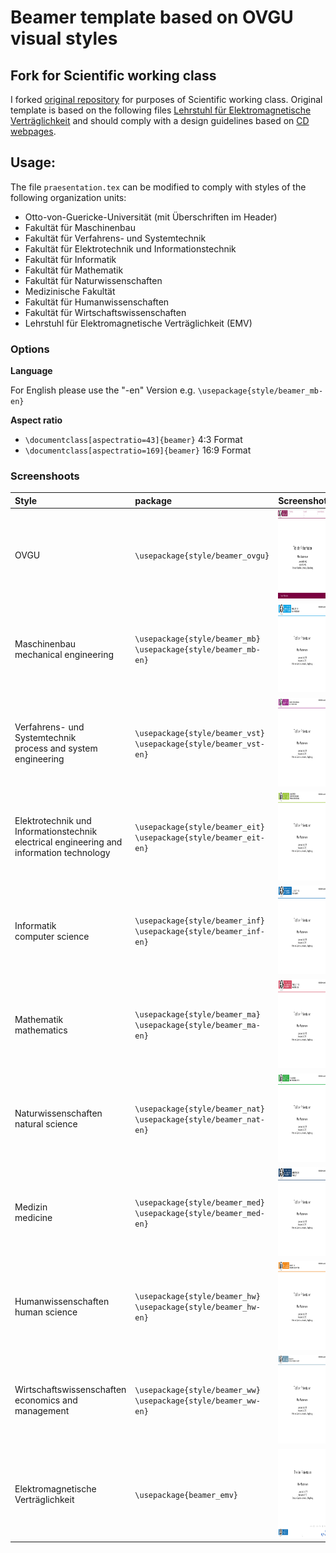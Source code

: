 # Beamer template based on OVGU visual styles

## Fork for Scientific working class

I forked [original repository](https://github.com/eriu/beamer-ovgu) for purposes of Scientific working class. Original template is based on the following files [Lehrstuhl für Elektromagnetische Verträglichkeit](http://www.emv.ovgu.de/Forschung+_+Lehre/Richtlinien+und+Vorlagen-media_id-1424.html) and should comply with a design guidelines based on [CD webpages]( http://www.cd.ovgu.de/).


## Usage:
The file ```praesentation.tex``` can be modified to comply with styles of the following organization units:

* Otto-von-Guericke-Universität (mit Überschriften im Header)
* Fakultät für Maschinenbau
* Fakultät für Verfahrens- und Systemtechnik
* Fakultät für Elektrotechnik und Informationstechnik
* Fakultät für Informatik
* Fakultät für Mathematik
* Fakultät für Naturwissenschaften
* Medizinische Fakultät
* Fakultät für Humanwissenschaften
* Fakultät für Wirtschaftswissenschaften
* Lehrstuhl für Elektromagnetische Verträglichkeit (EMV)

### Options
**Language**

For English please use the "-en" Version e.g. ```\usepackage{style/beamer_mb-en}```


**Aspect ratio**

* ```\documentclass[aspectratio=43]{beamer}```  4:3 Format
* ```\documentclass[aspectratio=169]{beamer}```  16:9 Format

	
### Screenshoots
Style | package | Screenshot
:---| :---| :---|
OVGU| ```\usepackage{style/beamer_ovgu}``` | <img src=screenshots/ovgu.png width=189 height=142/>
Maschinenbau <br> mechanical engineering|  ```\usepackage{style/beamer_mb}``` <br> ```\usepackage{style/beamer_mb-en}```  | <img src=screenshots/mb.png width=189 height=142/>
Verfahrens- und Systemtechnik <br> process and system engineering|  ```\usepackage{style/beamer_vst}``` <br> ```\usepackage{style/beamer_vst-en}```   | <img src=screenshots/vst.png width=189 height=142/>
Elektrotechnik und Informationstechnik <br> electrical engineering and information technology|  ```\usepackage{style/beamer_eit}``` <br>```\usepackage{style/beamer_eit-en}``` | <img src=screenshots/eit.png width=189 height=142/>
Informatik <br>computer science|  ```\usepackage{style/beamer_inf}``` <br>```\usepackage{style/beamer_inf-en}```  | <img src=screenshots/inf.png width=189 height=142/>
Mathematik <br> mathematics|  ```\usepackage{style/beamer_ma}``` <br>```\usepackage{style/beamer_ma-en}```  | <img src=screenshots/ma.png width=189 height=142/>
Naturwissenschaften <br> natural science|  ```\usepackage{style/beamer_nat}``` <br>```\usepackage{style/beamer_nat-en}```  | <img src=screenshots/nat.png width=189 height=142/>
Medizin <br> medicine|  ```\usepackage{style/beamer_med}``` <br>```\usepackage{style/beamer_med-en}```  | <img src=screenshots/med.png width=189 height=142/>
Humanwissenschaften <br> human science|  ```\usepackage{style/beamer_hw}``` <br>```\usepackage{style/beamer_hw-en}```  | <img src=screenshots/hw.png width=189 height=142/>
Wirtschaftswissenschaften <br> economics and management|  ```\usepackage{style/beamer_ww}``` <br> ```\usepackage{style/beamer_ww-en}```  | <img src=screenshots/ww.png width=189 height=142/>
Elektromagnetische Verträglichkeit |  ```\usepackage{beamer_emv}```  | <img src=screenshots/emv.png width=189 height=142/>

